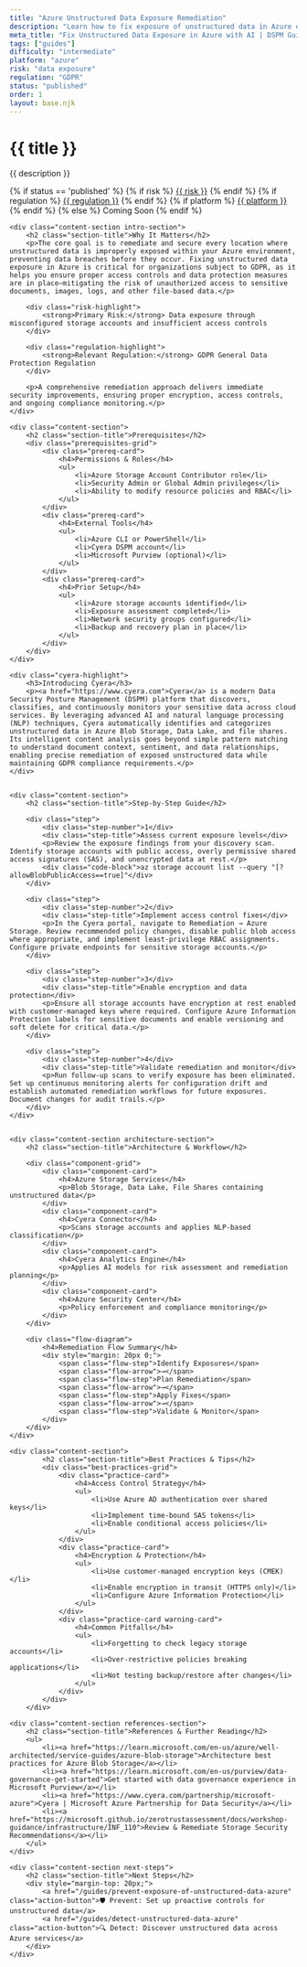 ```yaml
---
title: "Azure Unstructured Data Exposure Remediation"
description: "Learn how to fix exposure of unstructured data in Azure environments. Follow step-by-step guidance for GDPR compliance."
meta_title: "Fix Unstructured Data Exposure in Azure with AI | DSPM Guide"
tags: ["guides"]
difficulty: "intermediate"
platform: "azure"
risk: "data exposure"
regulation: "GDPR"
status: "published"
order: 1
layout: base.njk
---
```


<div class="container">
    <div class="header">
        <h1>{{ title }}</h1>
        <p>{{ description }}</p>
        <div class="guide-tags-container">
			<div class="guide-tags-wrapper">
		    {% if status == 'published' %}
		        {% if risk %}
		        <a href="/risk/{{ risk | downcase | replace: ' ', '-' }}/" class="guide-tag risk">{{ risk }}</a>
		        {% endif %}
		        {% if regulation %}
		        <a href="/regulation/{{ regulation | downcase | replace: ' ', '-' }}/" class="guide-tag regulation">{{ regulation }}</a>
		        {% endif %}
		        {% if platform %}
		        <a href="/platforms/{{ platform | downcase | replace: ' ', '-' }}/" class="guide-tag platform">{{ platform }}</a>
		        {% endif %}
		    {% else %}
		        <span class="guide-tag coming-soon">Coming Soon</span>
		    {% endif %}
		</div>
		</div>
    </div>

    <div class="content-section intro-section">
        <h2 class="section-title">Why It Matters</h2>
        <p>The core goal is to remediate and secure every location where unstructured data is improperly exposed within your Azure environment, preventing data breaches before they occur. Fixing unstructured data exposure in Azure is critical for organizations subject to GDPR, as it helps you ensure proper access controls and data protection measures are in place—mitigating the risk of unauthorized access to sensitive documents, images, logs, and other file-based data.</p>
        
        <div class="risk-highlight">
            <strong>Primary Risk:</strong> Data exposure through misconfigured storage accounts and insufficient access controls
        </div>
        
        <div class="regulation-highlight">
            <strong>Relevant Regulation:</strong> GDPR General Data Protection Regulation
        </div>
        
        <p>A comprehensive remediation approach delivers immediate security improvements, ensuring proper encryption, access controls, and ongoing compliance monitoring.</p>
    </div>

    <div class="content-section">
        <h2 class="section-title">Prerequisites</h2>
        <div class="prerequisites-grid">
            <div class="prereq-card">
                <h4>Permissions & Roles</h4>
                <ul>
                    <li>Azure Storage Account Contributor role</li>
                    <li>Security Admin or Global Admin privileges</li>
                    <li>Ability to modify resource policies and RBAC</li>
                </ul>
            </div>
            <div class="prereq-card">
                <h4>External Tools</h4>
                <ul>
                    <li>Azure CLI or PowerShell</li>
                    <li>Cyera DSPM account</li>
                    <li>Microsoft Purview (optional)</li>
                </ul>
            </div>
            <div class="prereq-card">
                <h4>Prior Setup</h4>
                <ul>
                    <li>Azure storage accounts identified</li>
                    <li>Exposure assessment completed</li>
                    <li>Network security groups configured</li>
                    <li>Backup and recovery plan in place</li>
                </ul>
            </div>
        </div>
    </div>
	
    <div class="cyera-highlight">
        <h3>Introducing Cyera</h3>
        <p><a href="https://www.cyera.com">Cyera</a> is a modern Data Security Posture Management (DSPM) platform that discovers, classifies, and continuously monitors your sensitive data across cloud services. By leveraging advanced AI and natural language processing (NLP) techniques, Cyera automatically identifies and categorizes unstructured data in Azure Blob Storage, Data Lake, and file shares. Its intelligent content analysis goes beyond simple pattern matching to understand document context, sentiment, and data relationships, enabling precise remediation of exposed unstructured data while maintaining GDPR compliance requirements.</p>
    </div>
	

    <div class="content-section">
        <h2 class="section-title">Step-by-Step Guide</h2>
        
        <div class="step">
            <div class="step-number">1</div>
            <div class="step-title">Assess current exposure levels</div>
            <p>Review the exposure findings from your discovery scan. Identify storage accounts with public access, overly permissive shared access signatures (SAS), and unencrypted data at rest.</p>
            <div class="code-block">az storage account list --query "[?allowBlobPublicAccess==true]"</div>
        </div>

        <div class="step">
            <div class="step-number">2</div>
            <div class="step-title">Implement access control fixes</div>
            <p>In the Cyera portal, navigate to Remediation → Azure Storage. Review recommended policy changes, disable public blob access where appropriate, and implement least-privilege RBAC assignments. Configure private endpoints for sensitive storage accounts.</p>
        </div>

        <div class="step">
            <div class="step-number">3</div>
            <div class="step-title">Enable encryption and data protection</div>
            <p>Ensure all storage accounts have encryption at rest enabled with customer-managed keys where required. Configure Azure Information Protection labels for sensitive documents and enable versioning and soft delete for critical data.</p>
        </div>

        <div class="step">
            <div class="step-number">4</div>
            <div class="step-title">Validate remediation and monitor</div>
            <p>Run follow-up scans to verify exposure has been eliminated. Set up continuous monitoring alerts for configuration drift and establish automated remediation workflows for future exposures. Document changes for audit trails.</p>
        </div>
    </div>


    <div class="content-section architecture-section">
        <h2 class="section-title">Architecture & Workflow</h2>
        
        <div class="component-grid">
            <div class="component-card">
                <h4>Azure Storage Services</h4>
                <p>Blob Storage, Data Lake, File Shares containing unstructured data</p>
            </div>
            <div class="component-card">
                <h4>Cyera Connector</h4>
                <p>Scans storage accounts and applies NLP-based classification</p>
            </div>
            <div class="component-card">
                <h4>Cyera Analytics Engine</h4>
                <p>Applies AI models for risk assessment and remediation planning</p>
            </div>
            <div class="component-card">
                <h4>Azure Security Center</h4>
                <p>Policy enforcement and compliance monitoring</p>
            </div>
        </div>

        <div class="flow-diagram">
            <h4>Remediation Flow Summary</h4>
            <div style="margin: 20px 0;">
                <span class="flow-step">Identify Exposures</span>
                <span class="flow-arrow">→</span>
                <span class="flow-step">Plan Remediation</span>
                <span class="flow-arrow">→</span>
                <span class="flow-step">Apply Fixes</span>
                <span class="flow-arrow">→</span>
                <span class="flow-step">Validate & Monitor</span>
            </div>
        </div>
    </div>

	<div class="content-section">
	        <h2 class="section-title">Best Practices & Tips</h2>
	        <div class="best-practices-grid">
	            <div class="practice-card">
	                <h4>Access Control Strategy</h4>
	                <ul>
	                    <li>Use Azure AD authentication over shared keys</li>
	                    <li>Implement time-bound SAS tokens</li>
	                    <li>Enable conditional access policies</li>
	                </ul>
	            </div>
	            <div class="practice-card">
	                <h4>Encryption & Protection</h4>
	                <ul>
	                    <li>Use customer-managed encryption keys (CMEK)</li>
	                    <li>Enable encryption in transit (HTTPS only)</li>
	                    <li>Configure Azure Information Protection</li>
	                </ul>
	            </div>
	            <div class="practice-card warning-card">
	                <h4>Common Pitfalls</h4>
	                <ul>
	                    <li>Forgetting to check legacy storage accounts</li>
	                    <li>Over-restrictive policies breaking applications</li>
	                    <li>Not testing backup/restore after changes</li>
	                </ul>
	            </div>
	        </div>
	    </div>

    <div class="content-section references-section">
        <h2 class="section-title">References & Further Reading</h2>
        <ul>
            <li><a href="https://learn.microsoft.com/en-us/azure/well-architected/service-guides/azure-blob-storage">Architecture best practices for Azure Blob Storage</a></li>
            <li><a href="https://learn.microsoft.com/en-us/purview/data-governance-get-started">Get started with data governance experience in Microsoft Purview</a></li>
            <li><a href="https://www.cyera.com/partnership/microsoft-azure">Cyera | Microsoft Azure Partnership for Data Security</a></li>
            <li><a href="https://microsoft.github.io/zerotrustassessment/docs/workshop-guidance/infrastructure/INF_110">Review & Remediate Storage Security Recommendations</a></li>
        </ul>
    </div>

    <div class="content-section next-steps">
        <h2 class="section-title">Next Steps</h2>
        <div style="margin-top: 20px;">
            <a href="/guides/prevent-exposure-of-unstructured-data-azure" class="action-button">🛡️ Prevent: Set up proactive controls for unstructured data</a>
            <a href="/guides/detect-unstructured-data-azure" class="action-button">🔍 Detect: Discover unstructured data across Azure services</a>
        </div>
    </div>
</div>